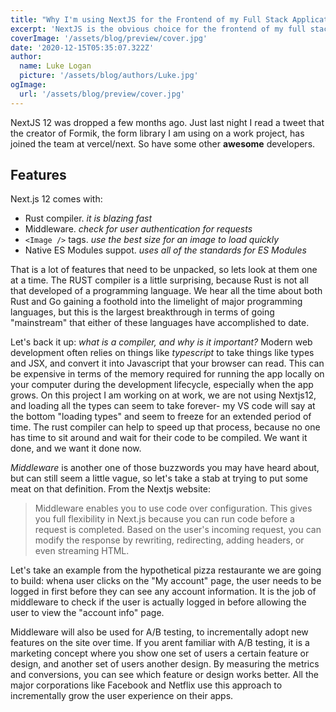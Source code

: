 ```yaml
---
title: "Why I'm using NextJS for the Frontend of my Full Stack Application"
excerpt: 'NextJS is the obvious choice for the frontend of my full stack application built on AWS infrastructure. NextJS version 12 has some great features for images, middleware, and more'
coverImage: '/assets/blog/preview/cover.jpg'
date: '2020-12-15T05:35:07.322Z'
author:
  name: Luke Logan
  picture: '/assets/blog/authors/Luke.jpg'
ogImage:
  url: '/assets/blog/preview/cover.jpg'
---
```


NextJS 12 was dropped a few months ago. Just last night I read a tweet that the creator of Formik, the form library I am using on a work project, has joined the team at vercel/next. So have some other **awesome** developers.

## Features

Next.js 12 comes with:

- Rust compiler. _it is blazing fast_
- Middleware. _check for user authentication for requests_
- `<Image />` tags. _use the best size for an image to load quickly_
- Native ES Modules suppot. _uses all of the standards for ES Modules_

That is a lot of features that need to be unpacked, so lets look at them one at a time. The RUST compiler is a little surprising, because Rust is not all that developed of a programming language. We hear all the time about both Rust and Go gaining a foothold into the limelight of major programming languages, but this is the largest breakthrough in terms of going "mainstream" that either of these languages have accomplished to date.

Let's back it up: *what is a compiler, and why is it important?* Modern web development often relies on things like *typescript* to take things like types and JSX, and convert it into Javascript that your browser can read. This can be expensive in terms of the memory required for running the app locally on your computer during the development lifecycle, especially when the app grows. On this project I am working on at work, we are not using Nextjs12, and loading all the types can seem to take forever- my VS code will say at the bottom "loading types" and seem to freeze for an extended period of time. The rust compiler can help to speed up that process, because no one has time to sit around and wait for their code to be compiled. We want it done, and we want it done now.

*Middleware* is another one of those buzzwords you may have heard about, but can still seem a little vague, so let's take a stab at trying to put some meat on that definition. From the Nextjs website:

> Middleware enables you to use code over configuration. This gives you full flexibility in Next.js because you can run code before a request is completed. Based on the user's incoming request, you can modify the response by rewriting, redirecting, adding headers, or even streaming HTML.

Let's take an example from the hypothetical pizza restaurante we are going to build: whena  user clicks on the "My account" page, the user needs to be logged in first before they can see any account information. It is the job of middleware to check if the user is actually logged in before allowing the user to view the "account info" page.

Middleware will also be used for A/B testing, to incrementally adopt new features on the site over time. If you arent familiar with A/B testing, it is a marketing concept where you show one set of users a certain feature or design, and another set of users another design. By measuring the metrics and conversions, you can see which feature or design works better. All the major corporations like Facebook and Netflix use this approach to incrementally grow the user experience on their apps.
